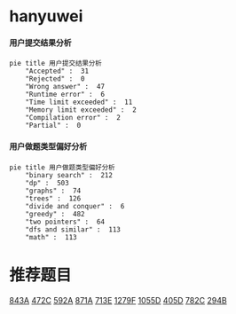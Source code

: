 # hanyuwei

<!-- tabs:start -->



#### **用户提交结果分析**

```mermaid
pie title 用户提交结果分析
    "Accepted" :  31
    "Rejected" :  0
    "Wrong answer" :  47
    "Runtime error" :  6
    "Time limit exceeded" :  11
    "Memory limit exceeded" :  2
    "Compilation error" :  2
    "Partial" :  0
```

#### **用户做题类型偏好分析**

```mermaid
pie title 用户做题类型偏好分析
    "binary search" :  212
    "dp" :  503
    "graphs" :  74
    "trees" :  126
    "divide and conquer" :  6
    "greedy" :  482
    "two pointers" :  64
    "dfs and similar" :  113
    "math" :  113
```



<!-- tabs:end -->
# 推荐题目
[843A](https://codeforces.com/contest/843/problem/A)
[472C](https://codeforces.com/contest/472/problem/C)
[592A](https://codeforces.com/contest/592/problem/A)
[871A](https://codeforces.com/contest/871/problem/A)
[713E](https://codeforces.com/contest/713/problem/E)
[1279F](https://codeforces.com/contest/1279/problem/F)
[1055D](https://codeforces.com/contest/1055/problem/D)
[405D](https://codeforces.com/contest/405/problem/D)
[782C](https://codeforces.com/contest/782/problem/C)
[294B](https://codeforces.com/contest/294/problem/B)
